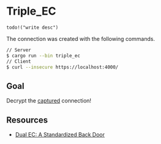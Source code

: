 # Triple_EC

`todo!("write desc")`

The connection was created with the following commands.

```bash
// Server
$ cargo run --bin triple_ec
// Client
$ curl --insecure https://localhost:4000/
```

## Goal

Decrypt the [captured](./secret.pcapng) connection!

## Resources

- [Dual EC: A Standardized Back Door](https://www.projectbullrun.org/dual-ec/documents/dual-ec-20150731.pdf)
